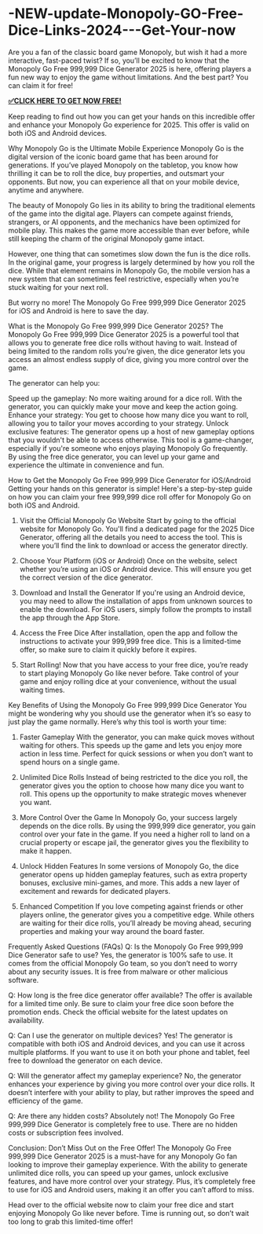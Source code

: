 # -NEW-update-Monopoly-GO-Free-Dice-Links-2024---Get-Your-now
Are you a fan of the classic board game Monopoly, but wish it had a more interactive, fast-paced twist? If so, you’ll be excited to know that the Monopoly Go Free 999,999 Dice Generator 2025 is here, offering players a fun new way to enjoy the game without limitations. And the best part? You can claim it for free!

**[✅CLICK HERE TO GET NOW FREE!](https://crazymegaoffers.com/monopoly)**

Keep reading to find out how you can get your hands on this incredible offer and enhance your Monopoly Go experience for 2025. This offer is valid on both iOS and Android devices.

Why Monopoly Go is the Ultimate Mobile Experience
Monopoly Go is the digital version of the iconic board game that has been around for generations. If you’ve played Monopoly on the tabletop, you know how thrilling it can be to roll the dice, buy properties, and outsmart your opponents. But now, you can experience all that on your mobile device, anytime and anywhere.

The beauty of Monopoly Go lies in its ability to bring the traditional elements of the game into the digital age. Players can compete against friends, strangers, or AI opponents, and the mechanics have been optimized for mobile play. This makes the game more accessible than ever before, while still keeping the charm of the original Monopoly game intact.

However, one thing that can sometimes slow down the fun is the dice rolls. In the original game, your progress is largely determined by how you roll the dice. While that element remains in Monopoly Go, the mobile version has a new system that can sometimes feel restrictive, especially when you’re stuck waiting for your next roll.

But worry no more! The Monopoly Go Free 999,999 Dice Generator 2025 for iOS and Android is here to save the day.

What is the Monopoly Go Free 999,999 Dice Generator 2025?
The Monopoly Go Free 999,999 Dice Generator 2025 is a powerful tool that allows you to generate free dice rolls without having to wait. Instead of being limited to the random rolls you’re given, the dice generator lets you access an almost endless supply of dice, giving you more control over the game.

The generator can help you:

Speed up the gameplay: No more waiting around for a dice roll. With the generator, you can quickly make your move and keep the action going.
Enhance your strategy: You get to choose how many dice you want to roll, allowing you to tailor your moves according to your strategy.
Unlock exclusive features: The generator opens up a host of new gameplay options that you wouldn't be able to access otherwise.
This tool is a game-changer, especially if you're someone who enjoys playing Monopoly Go frequently. By using the free dice generator, you can level up your game and experience the ultimate in convenience and fun.

How to Get the Monopoly Go Free 999,999 Dice Generator for iOS/Android
Getting your hands on this generator is simple! Here's a step-by-step guide on how you can claim your free 999,999 dice roll offer for Monopoly Go on both iOS and Android.

1. Visit the Official Monopoly Go Website
Start by going to the official website for Monopoly Go. You'll find a dedicated page for the 2025 Dice Generator, offering all the details you need to access the tool. This is where you’ll find the link to download or access the generator directly.

2. Choose Your Platform (iOS or Android)
Once on the website, select whether you’re using an iOS or Android device. This will ensure you get the correct version of the dice generator.

3. Download and Install the Generator
If you're using an Android device, you may need to allow the installation of apps from unknown sources to enable the download. For iOS users, simply follow the prompts to install the app through the App Store.

4. Access the Free Dice
After installation, open the app and follow the instructions to activate your 999,999 free dice. This is a limited-time offer, so make sure to claim it quickly before it expires.

5. Start Rolling!
Now that you have access to your free dice, you’re ready to start playing Monopoly Go like never before. Take control of your game and enjoy rolling dice at your convenience, without the usual waiting times.

Key Benefits of Using the Monopoly Go Free 999,999 Dice Generator
You might be wondering why you should use the generator when it’s so easy to just play the game normally. Here’s why this tool is worth your time:

1. Faster Gameplay
With the generator, you can make quick moves without waiting for others. This speeds up the game and lets you enjoy more action in less time. Perfect for quick sessions or when you don’t want to spend hours on a single game.

2. Unlimited Dice Rolls
Instead of being restricted to the dice you roll, the generator gives you the option to choose how many dice you want to roll. This opens up the opportunity to make strategic moves whenever you want.

3. More Control Over the Game
In Monopoly Go, your success largely depends on the dice rolls. By using the 999,999 dice generator, you gain control over your fate in the game. If you need a higher roll to land on a crucial property or escape jail, the generator gives you the flexibility to make it happen.

4. Unlock Hidden Features
In some versions of Monopoly Go, the dice generator opens up hidden gameplay features, such as extra property bonuses, exclusive mini-games, and more. This adds a new layer of excitement and rewards for dedicated players.

5. Enhanced Competition
If you love competing against friends or other players online, the generator gives you a competitive edge. While others are waiting for their dice rolls, you’ll already be moving ahead, securing properties and making your way around the board faster.

Frequently Asked Questions (FAQs)
Q: Is the Monopoly Go Free 999,999 Dice Generator safe to use?
Yes, the generator is 100% safe to use. It comes from the official Monopoly Go team, so you don’t need to worry about any security issues. It is free from malware or other malicious software.

Q: How long is the free dice generator offer available?
The offer is available for a limited time only. Be sure to claim your free dice soon before the promotion ends. Check the official website for the latest updates on availability.

Q: Can I use the generator on multiple devices?
Yes! The generator is compatible with both iOS and Android devices, and you can use it across multiple platforms. If you want to use it on both your phone and tablet, feel free to download the generator on each device.

Q: Will the generator affect my gameplay experience?
No, the generator enhances your experience by giving you more control over your dice rolls. It doesn’t interfere with your ability to play, but rather improves the speed and efficiency of the game.

Q: Are there any hidden costs?
Absolutely not! The Monopoly Go Free 999,999 Dice Generator is completely free to use. There are no hidden costs or subscription fees involved.

Conclusion: Don’t Miss Out on the Free Offer!
The Monopoly Go Free 999,999 Dice Generator 2025 is a must-have for any Monopoly Go fan looking to improve their gameplay experience. With the ability to generate unlimited dice rolls, you can speed up your games, unlock exclusive features, and have more control over your strategy. Plus, it’s completely free to use for iOS and Android users, making it an offer you can’t afford to miss.

Head over to the official website now to claim your free dice and start enjoying Monopoly Go like never before. Time is running out, so don’t wait too long to grab this limited-time offer!
